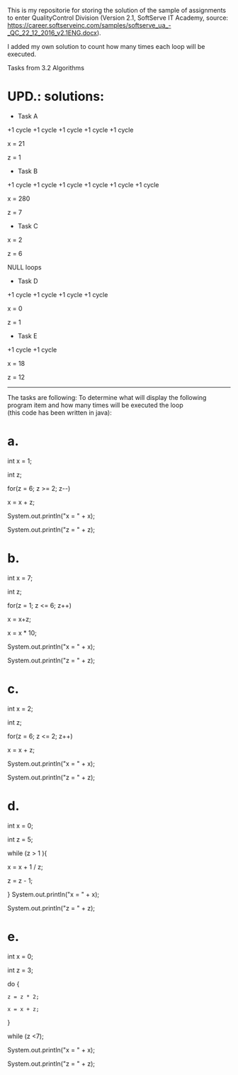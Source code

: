 This is my repositorie for storing the solution of the sample of assignments to enter QualityControl Division (Version 2.1, 
SoftServe IT Academy, source: https://career.softserveinc.com/samples/softserve_ua_-_QC_22_12_2016_v2.1ENG.docx).

I added my own solution to count how many times each loop will be executed.

Tasks from 3.2 Algorithms

# UPD.: solutions:

- Task A

+1 cycle
+1 cycle
+1 cycle
+1 cycle
+1 cycle

x = 21

z = 1

- Task B

+1 cycle
+1 cycle
+1 cycle
+1 cycle
+1 cycle
+1 cycle

x = 280

z = 7

- Task C

x = 2

z = 6

NULL loops

- Task D

+1 cycle
+1 cycle
+1 cycle
+1 cycle

x = 0

z = 1

- Task E

+1 cycle
+1 cycle

x = 18

z = 12


---
The tasks are following:
To determine what will display the following program item and how many times will be executed the loop  
(this code has been written in java): 

# a.
int x = 1;

int z; 

for(z = 6; z >= 2; z--)

x = x + z;

System.out.println("x = " + x);

System.out.println("z = " + z);


# b.  
int x = 7;

int z;

for(z = 1; z <= 6; z++)

x =  x+z; 

x = x * 10; 

System.out.println("x = " + x); 

System.out.println("z = " + z); 

 
# c.  
int x = 2; 

int z; 

for(z = 6; z <= 2; z++) 

x = x + z;  

System.out.println("x = " + x); 

System.out.println("z = " + z); 

 
# d.  
int x = 0; 

int z = 5; 

while (z > 1 ){ 

x = x + 1 / z; 

z = z - 1; 

  } 
System.out.println("x = " + x); 

System.out.println("z = " + z); 

 
# e.  
int x = 0; 

int z = 3; 

  do { 
  
    z = z * 2; 
    
    x = x + z; 
    
} 

while (z <7); 

System.out.println("x = " + x); 

System.out.println("z = " + z);


